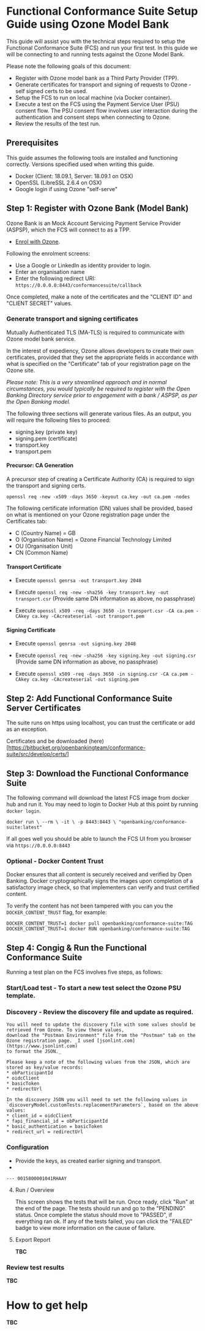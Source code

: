 # Functional Conformance Suite Setup Guide using Ozone Model Bank

This guide will assist you with the technical steps required to setup the Functional Conformance Suite (FCS) and run your first test. In this guide we will be connecting to and running tests against the Ozone Model Bank.

Please note the following goals of this document:
* Register with Ozone model bank as a Third Party Provider (TPP).
* Generate certificates for transport and signing of requests to Ozone - self signed certs to be used.
* Setup the FCS to run on local machine (via Docker container).
* Execute a test on the FCS using the Payment Service User (PSU) consent flow. The PSU consent flow involves user
interaction during the authentication and consent steps when connecting to Ozone.
* Review the results of the test run.

## Prerequisites

This guide assumes the following tools are installed and functioning correctly. Versions specified used when writing this guide.

* Docker (Client: 18.09.1, Server: 18.09.1 on OSX)
* OpenSSL (LibreSSL 2.6.4 on OSX)
* Google login if using Ozone "self-serve" 

## Step 1: Register with Ozone Bank (Model Bank)

Ozone Bank is an Mock Account Servicing Payment Service Provider (ASPSP), which the FCS will connect to as a TPP. 

* [Enrol with Ozone](https://ob2018.o3bank.co.uk:444/pub/home). 

Following the enrolment screens:

* Use a Google or LinkedIn as identity provider to login.
* Enter an organisation name
* Enter the following redirect URI: `https://0.0.0.0:8443/conformancesuite/callback`

Once completed, make a note of the certificates and the "CLIENT ID" and "CLIENT SECRET" values. 

### Generate transport and signing certificates

Mutually Authenticated TLS (MA-TLS) is required to communicate with Ozone model bank service.

In the interest of expediency, Ozone allows developers to create their own certificates, provided that they set the appropriate fields in accordance with
what is specified on the "Certificate" tab of your registration page on the Ozone site.

_Please note: This is a very
streamlined approach and in normal circumstances, you would typically be required to register with the Open Banking Directory service
prior to engagement with a bank / ASPSP, as per the Open Banking model._

The following three sections will generate various files. As an output, you will require the following files to proceed:

* signing.key (private key)
* signing.pem (certificate)
* transport.key
* transport.pem

#### Precursor: CA Generation

A precursor step of creating a Certificate Authority (CA) is required to sign the transport and signing certs.

`openssl req -new -x509 -days 3650 -keyout ca.key -out ca.pem -nodes`

The following certificate information (DN) values shall be provided, based on what is mentioned on your Ozone registration page
under the Certificates tab:

* C (Country Name) = GB
* O (Organisation Name) = Ozone Financial Technology Limited
* OU (Organisation Unit) 
* CN (Common Name)

#### Transport Certificate

* Execute `openssl genrsa -out transport.key 2048`

* Execute `openssl req -new -sha256 -key transport.key -out transport.csr` (Provide same DN information as above, no passphrase) 

* Execute `openssl x509 -req -days 3650 -in transport.csr -CA ca.pem -CAkey ca.key -CAcreateserial -out transport.pem`

#### Signing Certificate

* Execute `openssl genrsa -out signing.key 2048`

* Execute `openssl req -new -sha256 -key signing.key -out signing.csr` (Provide same DN information as above, no passphrase) 

* Execute `openssl x509 -req -days 3650 -in signing.csr -CA ca.pem -CAkey ca.key -CAcreateserial -out signing.pem`

## Step 2: Add Functional Conformance Suite Server Certificates 

The suite runs on https using localhost, you can trust the certificate or add as an exception. 

Certificates and be downloaded (here)[https://bitbucket.org/openbankingteam/conformance-suite/src/develop/certs/]

## Step 3: Download the Functional Conformance Suite

The following command will download the latest FCS image from docker hub and run it. You may need to login to Docker Hub
at this point by running `docker login`. 

`docker run \
        --rm \
        -it \
        -p 8443:8443 \
        "openbanking/conformance-suite:latest"`

If all goes well you should be able to launch the FCS UI from you browser via `https://0.0.0.0:8443`

### Optional - Docker Content Trust

Docker ensures that all content is securely received and verified by Open Banking. Docker cryptographically signs the images upon completion of a satisfactory image check, so 
that implementers can verify and trust certified content.

To verify the content has not been tampered with you can you the `DOCKER_CONTENT_TRUST` flag, for example:

    DOCKER_CONTENT_TRUST=1 docker pull openbanking/conformance-suite:TAG
    DOCKER_CONTENT_TRUST=1 docker RUN openbanking/conformance-suite:TAG

## Step 4: Congig & Run the Functional Conformance Suite

Running a test plan on the FCS involves five steps, as follows:

### Start/Load test - To start a new test select the Ozone PSU template.

### Discovery - Review the discovery file and update as required.

    You will need to update the discovery file with some values should be retrieved from Ozone. To view these values,
    download the "Postman Environment" file from the "Postman" tab on the Ozone registration page. _I used [jsonlint.com](https://www.jsonlint.com)
    to format the JSON._

    Please keep a note of the following values from the JSON, which are stored as key/value records:
    * obParticipantId
    * oidcClient
    * basicToken
    * redirectUrl

    In the discovery JSON you will need to set the following values in `discoveryModel.customTests.replacementParameters`, based on the above values:
    * client_id = oidcClient
    * fapi_financial_id = obParticipantId 
    * basic_authentication = basicToken
    * redirect_url = redirectUrl

### Configuration

* Provide the keys, as created earlier signing and transport.
* 
    
    
    
    --- 0015800001041RHAAY

4. Run / Overview

    This screen shows the tests that will be run. Once ready, click "Run" at the end of the page. The tests should run and go to the "PENDING" status. Once complete the status should move to "PASSED", if everything ran ok. If any of the tests failed, you can click the "FAILED" badge to view more information on the cause of failure. 

5. Export Report

    **TBC**

### Review test results

**TBC**

# How to get help

**TBC**

